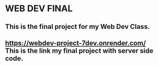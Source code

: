 # WEB DEV FINAL 
## This is the final project for my Web Dev Class.
## https://webdev-project-7dev.onrender.com/ This is the link my final project with server side code.